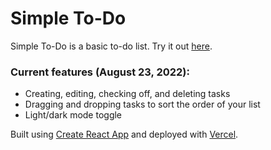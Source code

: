 # Simple To-Do

Simple To-Do is a basic to-do list. Try it out [here]().

### Current features (August 23, 2022):
- Creating, editing, checking off, and deleting tasks
- Dragging and dropping tasks to sort the order of your list
- Light/dark mode toggle

Built using [Create React App](https://create-react-app.dev/) and deployed with [Vercel](https://vercel.com/).
